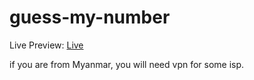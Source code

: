 # guess-my-number

Live Preview: [Live](https://nyizinthant.github.io/guess-my-number/)

if you are from Myanmar, you will need vpn for some isp.
